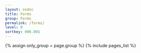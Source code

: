```yaml
---
layout: osdoc
title: Forms
group: Forms
permalink: /forms/
level: 0
sortkey: 006.001
---
```


<div id='index'>
{% assign only_group = page.group %}
{% include pages_list %}
</div>